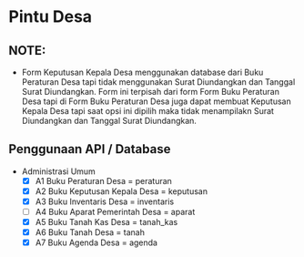 # Pintu Desa

## NOTE:

- Form Keputusan Kepala Desa menggunakan database dari Buku Peraturan Desa tapi
  tidak menggunakan Surat Diundangkan dan Tanggal Surat Diundangkan. Form ini
  terpisah dari form Form Buku Peraturan Desa tapi di Form Buku Peraturan Desa
  juga dapat membuat Keputusan Kepala Desa tapi saat opsi ini dipilih maka tidak
  menampilakn Surat Diundangkan dan Tanggal Surat Diundangkan.

## Penggunaan API / Database

- Administrasi Umum
  - [x] A1 Buku Peraturan Desa = peraturan
  - [x] A2 Buku Keputusan Kepala Desa = keputusan
  - [x] A3 Buku Inventaris Desa = inventaris
  - [ ] A4 Buku Aparat Pemerintah Desa = aparat
  - [x] A5 Buku Tanah Kas Desa = tanah_kas
  - [x] A6 Buku Tanah Desa = tanah
  - [x] A7 Buku Agenda Desa = agenda
